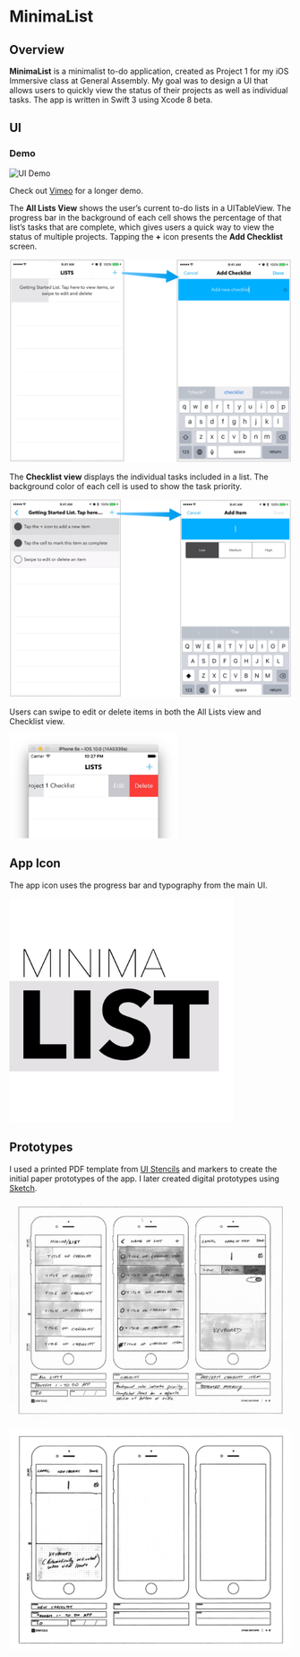 # MinimaList

## Overview

**MinimaList** is a minimalist to-do application, created as Project 1 for my iOS Immersive class at General Assembly. My goal was to design a UI that allows users to quickly view the status of their projects as well as individual tasks. The app is written in Swift 3 using Xcode 8 beta.

## UI

### Demo

<img src="Assets/MinimaList-Recording.gif" alt="UI Demo" width="300">

Check out [Vimeo](https://vimeo.com/user409534) for a longer demo.

The **All Lists View** shows the user’s current to-do lists in a UITableView. The progress bar in the background of each cell shows the percentage of that list’s tasks that are complete, which gives users a quick way to view the status of multiple projects. Tapping the **+** icon presents the **Add Checklist** screen.

![](Assets/screenshot1.png "All Lists View")

The **Checklist view** displays the individual tasks included in a list. The background color of each cell is used to show the task priority. 

![](Assets/screenshot2.png "Checklist")

Users can swipe to edit or delete items in both the All Lists view and Checklist view.

<img src="Assets/screenshot3.jpg" alt="Swipe to edit/delete" width="300">


## App Icon

The app icon uses the progress bar and typography from the main UI.

<img src="Assets/Alternate-Icon@2x.png" alt="MinimaList app icon" width="400">

## Prototypes

I used a printed PDF template from [UI Stencils](http://www.uistencils.com "UI Stencils website") and markers to create the initial paper prototypes of the app. I later created digital prototypes using [Sketch](https://www.sketchapp.com "Sketch app website").

![](Assets/Minimalist-To-Do-App.jpg "MinimaList UI sketches")

![](Assets/Minimalist-To-Do-App-1.jpg "MinimaList app - New Checklist screen")
